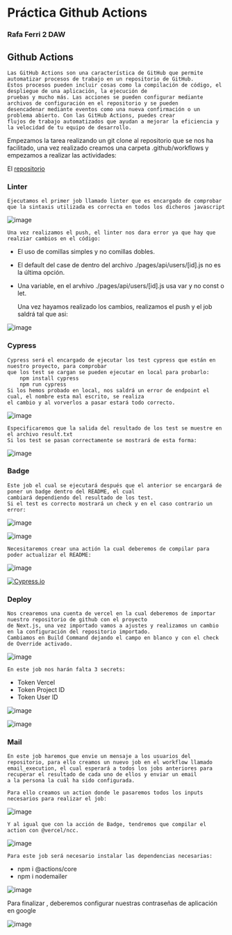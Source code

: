 # Práctica Github Actions
### Rafa Ferri 2 DAW

## Github Actions 

    Las GitHub Actions son una característica de GitHub que permite automatizar procesos de trabajo en un repositorio de GitHub.
    Estos procesos pueden incluir cosas como la compilación de código, el despliegue de una aplicación, la ejecución de 
    pruebas y mucho más. Las acciones se pueden configurar mediante archivos de configuración en el repositorio y se pueden 
    desencadenar mediante eventos como una nueva confirmación o un problema abierto. Con las GitHub Actions, puedes crear 
    flujos de trabajo automatizados que ayudan a mejorar la eficiencia y la velocidad de tu equipo de desarrollo.

Empezamos la tarea realizando un git clone al repositorio que se nos ha facilitado, una vez
realizado creamos una carpeta .github/workflows y empezamos a realizar las actividades:

El [repositorio](https://github.com/dawEstacio/nextjs-blog-practica)

### Linter

    Ejecutamos el primer job llamado linter que es encargado de comprobar
    que la sintaxis utilizada es correcta en todos los dicheros javascript

![image](https://user-images.githubusercontent.com/75679146/213924671-535be171-69f8-4fb9-a587-48cd4d2816c2.png)

    Una vez realizamos el push, el linter nos dara error ya que hay que realziar cambios en el código:
    
+ El uso de comillas simples y no comillas dobles.
+ El default del case de dentro del archivo ./pages/api/users/[id].js no es la última opción.
+ Una variable, en el arvhivo ./pages/api/users/[id].js usa var y no const o let.

    Una vez hayamos realizado los cambios, realizamos el push y el job saldrá tal que asi:
    
![image](https://user-images.githubusercontent.com/75679146/213924874-0fce63ca-de8f-4ee3-a88d-7197bb0edfc0.png)

### Cypress

    Cypress será el encargado de ejecutar los test cypress que están en nuestro proyecto, para comprobar
    que los test se cargan se pueden ejecutar en local para probarlo:
        npm install cypress
        npm run cypress
    Si los hemos probado en local, nos saldrá un error de endpoint el cual, el nombre esta mal escrito, se realiza
    el cambio y al vorverlos a pasar estará todo correcto.
        
   ![image](https://user-images.githubusercontent.com/75679146/213924954-fc2faef2-6a8a-4091-ae68-a1b552b1afa0.png)

    Especificaremos que la salida del resultado de los test se muestre en el archivo result.txt
    Si los test se pasan correctamente se mostrará de esta forma:
    
   ![image](https://user-images.githubusercontent.com/75679146/213925192-64e02da3-c4fa-4690-a727-d6ed13b96e83.png)
    
### Badge

    Este job el cual se ejecutará después que el anterior se encargará de poner un badge dentro del README, el cual
    cambiará dependiendo del resultado de los test.
    Si el test es correcto mostrará un check y en el caso contrario un error:
    
![image](https://user-images.githubusercontent.com/75679146/213925440-b7f1d7a6-e05e-4271-befc-ecce68f791bd.png)

![image](https://user-images.githubusercontent.com/75679146/213925314-03bafdcc-031b-4e42-a4c7-88252239a7a6.png)

    Necesitaremos crear una actión la cual deberemos de compilar para poder actualizar el README:

![image](https://user-images.githubusercontent.com/75679146/213925716-85f75871-57bd-4019-ac54-ce9ac69119a0.png)

[![Cypress.io](https://img.shields.io/badge/tested%20with-Cypress-04C38E.svg)](https://www.cypress.io/)

### Deploy

    Nos crearemos una cuenta de vercel en la cual deberemos de importar nuestro repositorio de github con el proyecto
    de Next.js, una vez importado vamos a ajustes y realizamos un cambio en la configuración del repositorio importado.
    Cambiamos en Build Command dejando el campo en blanco y con el check de Override activado.
    
![image](https://user-images.githubusercontent.com/75679146/213925885-9f967845-c606-47bb-b69e-d2a08318a85d.png)

    En este job nos harán falta 3 secrets:
- Token Vercel
- Token Project ID
- Token User ID

![image](https://user-images.githubusercontent.com/75679146/213925936-eee2f4d9-a195-4848-9791-9ebb1197ca83.png)

![image](https://user-images.githubusercontent.com/75679146/213925961-d112a379-8f0a-432f-8ed8-1ae24f1c8363.png)

### Mail

    En este job haremos que envie un mensaje a los usuarios del repositorio, para ello creamos un nuevo job en el workflow llamado
    email_execution, el cual esperará a todos los jobs anteriores para recuperar el resultado de cada uno de ellos y enviar un email
    a la persona la cuál ha sido configurada.
    
    Para ello creamos un action donde le pasaremos todos los inputs necesarios para realizar el job:
    
![image](https://user-images.githubusercontent.com/75679146/213926087-da93d58b-997a-443e-9511-b18a80c78737.png)
    
    Y al igual que con la acción de Badge, tendremos que compilar el action con @vercel/ncc.
    
![image](https://user-images.githubusercontent.com/75679146/213926150-2204be87-ae20-4b4b-a004-2aa00839feec.png)
    
    Para este job será necesario instalar las dependencias necesarias:
- npm i @actions/core
- npm i nodemailer

![image](https://user-images.githubusercontent.com/75679146/213926189-3e66d3f3-acae-45cc-a8f6-1d10f717d4c4.png)

Para finalizar , deberemos configurar nuestras contraseñas de aplicación en google

![image](https://user-images.githubusercontent.com/75679146/213926292-e7c61d51-e141-41a7-9b2c-fe83491c7746.png)


### 





